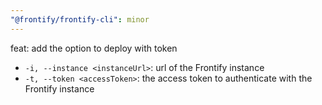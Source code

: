 ```yaml
---
"@frontify/frontify-cli": minor
---
```


feat: add the option to deploy with token
- `-i, --instance <instanceUrl>`: url of the Frontify instance
- `-t, --token <accessToken>`: the access token to authenticate with the Frontify instance
